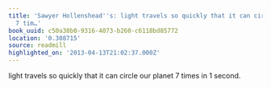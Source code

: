 ```yaml
---
title: 'Sawyer Hollenshead''s: light travels so quickly that it can circle our planet
  7 tim…'
book_uuid: c50a38b0-9316-4073-b260-c6118bd85772
location: '0.308715'
source: readmill
highlighted_on: '2013-04-13T21:02:37.000Z'
---
```


light travels so quickly that it can circle our planet 7 times in 1 second.